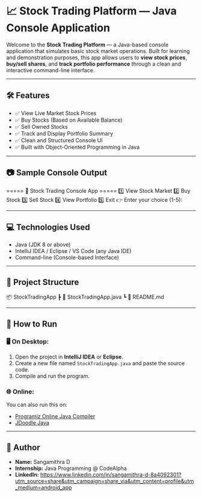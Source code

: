 # 📈 Stock Trading Platform — Java Console Application

Welcome to the **Stock Trading Platform** — a Java-based console application that simulates basic stock market operations. Built for learning and demonstration purposes, this app allows users to **view stock prices**, **buy/sell shares**, and **track portfolio performance** through a clean and interactive command-line interface.

---

## 🛠 Features

- ✅ View Live Market Stock Prices
- ✅ Buy Stocks (Based on Available Balance)
- ✅ Sell Owned Stocks
- ✅ Track and Display Portfolio Summary
- ✅ Clean and Structured Console UI
- ✅ Built with Object-Oriented Programming in Java

---

## 📷 Sample Console Output

===== 💼 Stock Trading Console App ===== 1️⃣ View Stock Market 2️⃣ Buy Stock 3️⃣ Sell Stock 4️⃣ View Portfolio 5️⃣ Exit 👉 Enter your choice (1-5):

---

## 💻 Technologies Used

- Java (JDK 8 or above)
- IntelliJ IDEA / Eclipse / VS Code (any Java IDE)
- Command-line (Console-based Interface)

---

## 📂 Project Structure

📦 StockTradingApp ┣ 📄 StockTradingApp.java ┗ 📄 README.md

---

## 🚀 How to Run

### 🖥 On Desktop:
1. Open the project in **IntelliJ IDEA** or **Eclipse**.
2. Create a new file named `StockTradingApp.java` and paste the source code.
3. Compile and run the program.

### 🌐 Online:
You can also run this on:
- [Programiz Online Java Compiler](https://www.programiz.com/java-programming/online-compiler)
- [JDoodle Java](https://www.jdoodle.com/online-java-compiler)

---

## 👤 Author

- **Name:** Sangamithra D  
- **Internship:** Java Programming @ CodeAlpha  
- **LinkedIn:** https://www.linkedin.com/in/sangamithra-d-8a4092301?utm_source=share&utm_campaign=share_via&utm_content=profile&utm_medium=android_app
